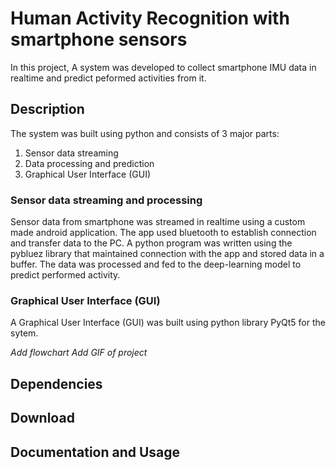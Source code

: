 # Human Activity Recognition with smartphone sensors
In this project, A system was developed to collect smartphone IMU data in realtime and predict peformed activities from it.

## Description
The system was built using python and consists of 3 major parts:

1. Sensor data streaming
2. Data processing and prediction
3. Graphical User Interface (GUI)

### Sensor data streaming and processing 
Sensor data from smartphone was streamed in realtime using a custom made android application. The app used bluetooth to establish connection and transfer data to the PC. 
A python program was written using the pybluez library that maintained connection with the app and stored data in a buffer. The data was processed and fed to the deep-learning 
model to predict performed activity. 

### Graphical User Interface (GUI)
A Graphical User Interface (GUI) was built using python library PyQt5 for the sytem.

*Add flowchart*
*Add GIF of project* 

## Dependencies 

## Download

## Documentation and Usage
